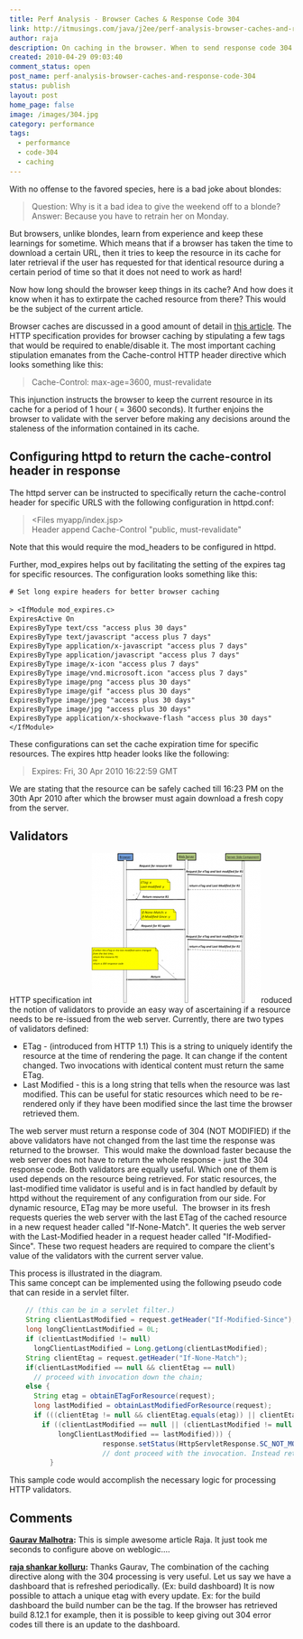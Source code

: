 ```yaml
---
title: Perf Analysis - Browser Caches & Response Code 304
link: http://itmusings.com/java/j2ee/perf-analysis-browser-caches-and-response-code-304
author: raja
description: On caching in the browser. When to send response code 304
created: 2010-04-29 09:03:40
comment_status: open
post_name: perf-analysis-browser-caches-and-response-code-304
status: publish
layout: post
home_page: false
image: /images/304.jpg
category: performance
tags:
  - performance
  - code-304
  - caching
---
```



With no offense to the favored species, here is a bad joke about blondes:

> Question: Why is it a bad idea to give the weekend off to a blonde?  
Answer: Because you have to retrain her on Monday.

But browsers, unlike blondes, learn from experience and keep these learnings for sometime. Which means that if a browser has taken the time to download a certain URL, then it tries to keep the resource in its cache for later retrieval if the user has requested for that identical resource during a certain period of time so that it does not need to work as hard!

  
Now how long should the browser keep things in its cache? And how does it know when it has to extirpate the cached resource from there? This would be the subject of the current article.

Browser caches are discussed in a good amount of detail in [this article](http://www.mnot.net/cache_docs/). The HTTP specification provides for browser caching by stipulating a few tags that would be required to enable/disable it. The most important caching stipulation emanates from the Cache-control HTTP header directive which looks something like this:

> Cache-Control: max-age=3600, must-revalidate

This injunction instructs the browser to keep the current resource in its cache for a period of 1 hour ( = 3600 seconds). It further enjoins the browser to validate with the server before making any decisions around the staleness of the information contained in its cache.

## Configuring httpd to return the cache-control header in response

The httpd server can be instructed to specifically return the cache-control header for specific URLS with the following configuration in httpd.conf:

> <Files myapp/index.jsp>  
Header append Cache-Control "public, must-revalidate"  
</Files>

Note that this would require the mod_headers to be configured in httpd.

Further, mod_expires helps out by facilitating the setting of the expires tag for specific resources. The configuration looks something like this:

```
# Set long expire headers for better browser caching

> <IfModule mod_expires.c>  
ExpiresActive On  
ExpiresByType text/css "access plus 30 days"  
ExpiresByType text/javascript "access plus 7 days"  
ExpiresByType application/x-javascript "access plus 7 days"  
ExpiresByType application/javascript "access plus 7 days"  
ExpiresByType image/x-icon "access plus 7 days"  
ExpiresByType image/vnd.microsoft.icon "access plus 7 days"  
ExpiresByType image/png "access plus 30 days"  
ExpiresByType image/gif "access plus 30 days"  
ExpiresByType image/jpeg "access plus 30 days"  
ExpiresByType image/jpg "access plus 30 days"  
ExpiresByType application/x-shockwave-flash "access plus 30 days"  
</IfModule>
```
These configurations can set the cache expiration time for specific resources. The expires http header looks like the following:

> Expires: Fri, 30 Apr 2010 16:22:59 GMT

We are stating that the resource can be safely cached till 16:23 PM on the 30th Apr 2010 after which the browser must again download a fresh copy from the server.

## Validators

HTTP specification int![](/images/2010/04/304-sequence-300x266.png)roduced the notion of validators to provide an easy way of ascertaining if a resource needs to be re-issued from the web server. Currently, there are two types of validators defined:

  * ETag - (introduced from HTTP 1.1) This is a string to uniquely identify the resource at the time of rendering the page. It can change if the content changed. Two invocations with identical content must return the same ETag.
  * Last Modified - this is a long string that tells when the resource was last modified. This can be useful for static resources which need to be re-rendered only if they have been modified since the last time the browser retrieved them.

The web server must return a response code of 304 (NOT MODIFIED) if the above validators have not changed from the last time the response was returned to the browser.  This would make the download faster because the web server does not have to return the whole response - just the 304 response code. Both validators are equally useful. Which one of them is used depends on the resource being retrieved. For static resources, the last-modified time validator is useful and is in fact handled by default by httpd without the requirement of any configuration from our side. For dynamic resource, ETag may be more useful.  The browser in its fresh requests queries the web server with the last ETag of the cached resource in a new request header called "If-None-Match". It queries the web server with the Last-Modified header in a request header called "If-Modified-Since". These two request headers are required to compare the client's value of the validators with the current server value.

This process is illustrated in the diagram.  
This same concept can be implemented using the following pseudo code that can reside in a servlet filter.
    
```java  
    // (this can be in a servlet filter.)
    String clientLastModified = request.getHeader("If-Modified-Since");
    long longClientLastModified = 0L;
    if (clientLastModified != null)
      longClientLastModified = Long.getLong(clientLastModified);
    String clientEtag = request.getHeader("If-None-Match");
    if(clientLastModified == null && clientEtag == null)
      // proceed with invocation down the chain;
    else {
      String etag = obtainETagForResource(request);
      long lastModified = obtainLastModifiedForResource(request);
      if (((clientEtag != null && clientEtag.equals(etag)) || clientEtag == null) ){
        if ((clientLastModified == null || (clientLastModified != null &&
    		longClientLastModified == lastModified))) {
                       response.setStatus(HttpServletResponse.SC_NOT_MODIFIED);
                       // dont proceed with the invocation. Instead return from this filter.
          }
```
This sample code would accomplish the necessary logic for processing HTTP validators.

## Comments

**[Gaurav Malhotra](#1750 "2010-04-30 10:26:00"):** This is simple awesome article Raja. It just took me seconds to configure above on weblogic....

**[raja shankar kolluru](#1751 "2010-04-30 16:10:00"):** Thanks Gaurav, The combination of the caching directive along with the 304 processing is very useful. Let us say we have a dashboard that is refreshed periodically. (Ex: build dashboard) It is now possible to attach a unique etag with every update. Ex: for the build dashboard the build number can be the tag. If the browser has retrieved build 8.12.1 for example, then it is possible to keep giving out 304 error codes till there is an update to the dashboard.

